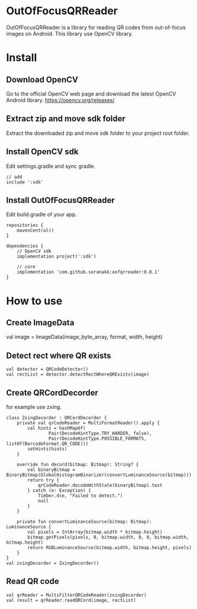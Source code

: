 # OutOfFocusQRReader

OutOfFocusQRReader is a library for reading QR codes from out-of-focus images on Android.
This library use OpenCV library.

# Install

## Download OpenCV

Go to the official OpenCV web page and download the latest OpenCV Android library.
https://opencv.org/releases/

## Extract zip and move sdk folder

Extract the downloaded zip and move sdk folder to your project root folder.

## Install OpenCV sdk

Edit settings.gradle and sync gradle.

```
// add
include ':sdk'
```

## Install OutOfFocusQRReader

Edit build.gradle of your app.

```
repositories {
    mavenCentral()
}

dependencies {
    // OpenCV sdk
    implementation project(':sdk')

    // core
    implementation 'com.github.soranakk:oofqrreader:0.0.1'
}
```

# How to use

## Create ImageData

val image = ImageData(image_byte_array, format, width, height)

## Detect rect where QR exists

```
val detector = QRCodeDetector()
val rectList = detector.detectRectWhereQRExists(image)
```

## Create QRCordDecorder

for example use zxing.
```
class ZxingDecorder : QRCordDecorder {
    private val qrCodeReader = MultiFormatReader().apply {
        val hints = hashMapOf(
                Pair(DecodeHintType.TRY_HARDER, false),
                Pair(DecodeHintType.POSSIBLE_FORMATS, listOf(BarcodeFormat.QR_CODE)))
        setHints(hints)
    }

    override fun decord(bitmap: Bitmap): String? {
        val binaryBitmap = BinaryBitmap(GlobalHistogramBinarizer(convertLuminanceSource(bitmap)))
        return try {
            qrCodeReader.decodeWithState(binaryBitmap).text
        } catch (e: Exception) {
            Timber.d(e, "Failed to detect.")
            null
        }
    }

    private fun convertLuminanceSource(bitmap: Bitmap): LuminanceSource {
        val pixels = IntArray(bitmap.width * bitmap.height)
        bitmap.getPixels(pixels, 0, bitmap.width, 0, 0, bitmap.width, bitmap.height)
        return RGBLuminanceSource(bitmap.width, bitmap.height, pixels)
    }
}
val zxingDecorder = ZxingDecorder()
```

## Read QR code

```
val qrReader = MultiFilterQRCodeReader(zxingDecorder)
val result = qrReader.readQRCord(image, rectList)
```
